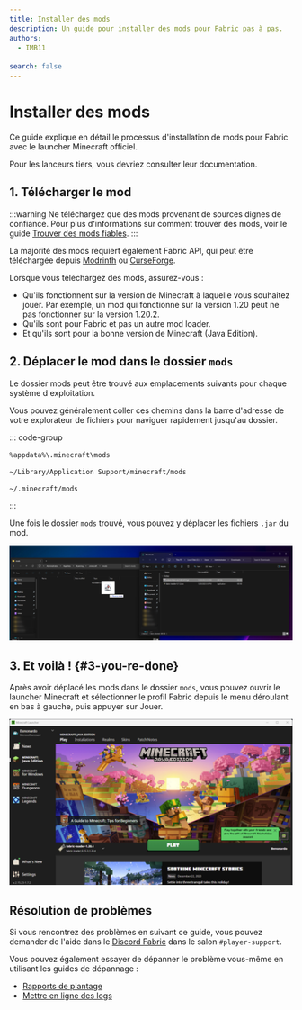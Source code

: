 ```yaml
---
title: Installer des mods
description: Un guide pour installer des mods pour Fabric pas à pas.
authors:
  - IMB11

search: false
---
```


# Installer des mods

Ce guide explique en détail le processus d'installation de mods pour Fabric avec le launcher Minecraft officiel.

Pour les lanceurs tiers, vous devriez consulter leur documentation.

## 1. Télécharger le mod

:::warning
Ne téléchargez que des mods provenant de sources dignes de confiance. Pour plus d'informations sur comment trouver des mods, voir le guide [Trouver des mods fiables](./finding-mods).
:::

La majorité des mods requiert également Fabric API, qui peut être téléchargée depuis [Modrinth](https://modrinth.com/mod/fabric-api) ou [CurseForge](https://curseforge.com/minecraft/mc-mods/fabric-api).

Lorsque vous téléchargez des mods, assurez-vous :

- Qu'ils fonctionnent sur la version de Minecraft à laquelle vous souhaitez jouer. Par exemple, un mod qui fonctionne sur la version 1.20 peut ne pas fonctionner sur la version 1.20.2.
- Qu'ils sont pour Fabric et pas un autre mod loader.
- Et qu'ils sont pour la bonne version de Minecraft (Java Edition).

## 2. Déplacer le mod dans le dossier `mods`

Le dossier mods peut être trouvé aux emplacements suivants pour chaque système d'exploitation.

Vous pouvez généralement coller ces chemins dans la barre d'adresse de votre explorateur de fichiers pour naviguer rapidement jusqu'au dossier.

::: code-group

```:no-line-numbers [Windows]
%appdata%\.minecraft\mods
```

```:no-line-numbers [macOS]
~/Library/Application Support/minecraft/mods
```

```:no-line-numbers [Linux]
~/.minecraft/mods
```

:::

Une fois le dossier `mods` trouvé, vous pouvez y déplacer les fichiers `.jar` du mod.

![Mods installés dans le dossier mods](/assets/players/installing-mods.png)

## 3. Et voilà ! {#3-you-re-done}

Après avoir déplacé les mods dans le dossier `mods`, vous pouvez ouvrir le launcher Minecraft et sélectionner le profil Fabric depuis le menu déroulant en bas à gauche, puis appuyer sur Jouer.

![Le lanceur Minecraft avec le profil Fabric sélectionné](/assets/players/installing-fabric/launcher-screen.png)

## Résolution de problèmes

Si vous rencontrez des problèmes en suivant ce guide, vous pouvez demander de l'aide dans le [Discord Fabric](https://discord.gg/v6v4pMv) dans le salon `#player-support`.

Vous pouvez également essayer de dépanner le problème vous-même en utilisant les guides de dépannage :

- [Rapports de plantage](./troubleshooting/crash-reports)
- [Mettre en ligne des logs](./troubleshooting/uploading-logs)
